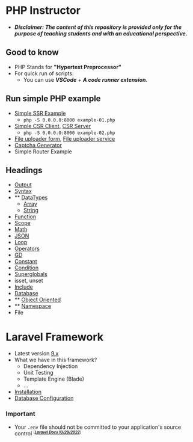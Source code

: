 # PHP Instructor
- ***Disclaimer: The content of this repository is provided only for the purpose of teaching students and with an educational perspective.***

## Good to know
- PHP Stands for **"Hypertext Preprocessor"**
- For quick run of scripts:
    - You can use ***VSCode*** + ***A code runner extension***.

## Run simple PHP example
- [Simple SSR Example](php/examples/example-01.php)
    - `php -S 0.0.0.0:8000 example-01.php`
- [Simple CSR Client](php/examples/example-02.html), [CSR Server](php/examples/example-02.php)
    - `php -S 0.0.0.0:8000 example-02.php`
- [File uploader form](php/examples/example-03.html), [File uploader service](php/examples/example-03.php)
- [Captcha Generator](php/examples/example-04.php)
- Simple Router Example

## Headings
- [Output](php/concepts/output/README.md)
- [Syntax](php/syntax/README.md)
- ** [DataTypes](php/concepts/datatypes/README.md)
    - [Array](php/concepts/datatypes/array/README.md)
    - [String](php/concepts/datatypes/string/README.md)
- [Function](php/concepts/function/README.md)
- [Scope](php/concepts/scope/README.md)
- [Math](php/concepts/math/math.php)
- [JSON](php/concepts/other/json.php)
- [Loop](php/concepts/loop/README.md)
- [Operators](php/concepts/operators/README.md)
- [GD](php/concepts/gd/README.md)
- [Constant](php/concepts/constant/README.md)
- [Condition](php/concepts/condition/README.md)
- [Superglobals](php/concepts/superglobals/README.md)
- isset, unset
- [Include](php/concepts/include/README.md)
- [Database](php/concepts/db/README.md)
- ** [Object Oriented](php/concepts/oop/README.md)
- ** [Namespace](php/concepts/namespace/README.md)
- File

# Laravel Framework
- Latest version [9.x](https://laravel.com/docs/9.x)
- What we have in this framework?
    - Dependency Injection
    - Unit Testing
    - Template Engine (Blade)
    - ...
- [Installation](laravel/install/README.md)
- [Database Configuration](laravel/database/README.md)

### Important
- Your `.env` file should not be committed to your application's source control <small><sup>[***[Laravel Docs 10/29/2022](https://laravel.com/docs/9.x)***]<sup></small>